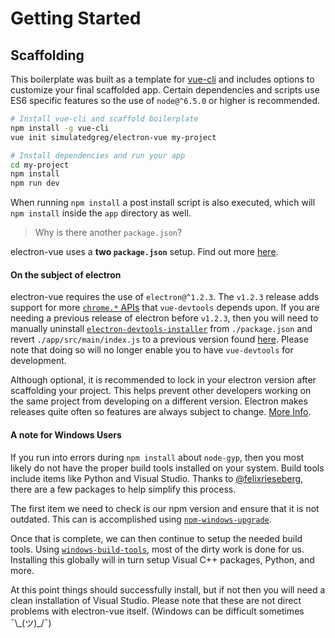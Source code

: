# Getting Started
 
## Scaffolding
This boilerplate was built as a template for [vue-cli](https://github.com/vuejs/vue-cli) and includes options to customize your final scaffolded app. Certain dependencies and scripts use ES6 specific features so the use of `node@^6.5.0` or higher is recommended.

```bash
# Install vue-cli and scaffold boilerplate
npm install -g vue-cli
vue init simulatedgreg/electron-vue my-project

# Install dependencies and run your app
cd my-project
npm install
npm run dev
```

When running `npm install` a post install script is also executed, which will `npm install` inside the `app` directory as well.

> Why is there another `package.json`?

electron-vue uses a **two `package.json`** setup. Find out more [here](https://simulatedgreg.gitbooks.io/electron-vue/content/docs/project_structure.html).

#### On the subject of electron
electron-vue requires the use of `electron@^1.2.3`. The `v1.2.3` release adds support for more [`chrome.*` APIs](https://github.com/electron/electron/releases/tag/v1.2.3) that `vue-devtools` depends upon. If you are needing a previous release of electron before `v1.2.3`, then you will need to manually uninstall [`electron-devtools-installer`](https://github.com/SimulatedGREG/electron-vue/blob/master/template/package.json#L36) from `./package.json` and revert `./app/src/main/index.js` to a previous version found [here](https://github.com/SimulatedGREG/electron-vue/commit/e7175ee0337f3af36de49aef10cf58a64d75a220). Please note that doing so will no longer enable you to have `vue-devtools` for development. 

Although optional, it is recommended to lock in your electron version after scaffolding your project. This helps prevent other developers working on the same project from developing on a different version. Electron makes releases quite often so features are always subject to change. [More Info](http://electron.atom.io/docs/tutorial/electron-versioning/).

#### A note for Windows Users
If you run into errors during `npm install` about `node-gyp`, then you most likely do not have the proper build tools installed on your system. Build tools include items like Python and Visual Studio. Thanks to [@felixrieseberg](https://github.com/felixrieseberg), there are a few packages to help simplify this process.

The first item we need to check is our npm version and ensure that it is not outdated. This can is accomplished using [`npm-windows-upgrade`](https://github.com/felixrieseberg/npm-windows-upgrade).

Once that is complete, we can then continue to setup the needed build tools. Using [`windows-build-tools`](https://github.com/felixrieseberg/windows-build-tools), most of the dirty work is done for us. Installing this globally will in turn setup Visual C++ packages, Python, and more.

At this point things should successfully install, but if not then you will need a clean installation of Visual Studio. Please note that these are not direct problems with electron-vue itself. (Windows can be difficult sometimes ¯\\\_(ツ)\_/¯)
